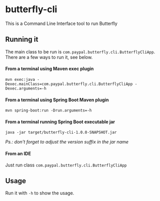# butterfly-cli 
This is a Command Line Interface tool to run Butterfly

## Running it
The main class to be run is `com.paypal.butterfly.cli.ButterflyCliApp`.
There are a few ways to run it, see below.

#### From a terminal using Maven exec plugin
`mvn exec:java -Dexec.mainClass=com.paypal.butterfly.cli.ButterflyCliApp -Dexec.arguments=-h`

#### From a terminal using Spring Boot Maven plugin
`mvn spring-boot:run -Drun.arguments=-h`

#### From a terminal running Spring Boot executable jar
`java -jar target/butterfly-cli-1.0.0-SNAPSHOT.jar`

_Ps.: don't forget to adjust the version suffix in the jar name_

#### From an IDE
Just run class `com.paypal.butterfly.cli.ButterflyCliApp`

## Usage
Run it with `-h` to show the usage.
